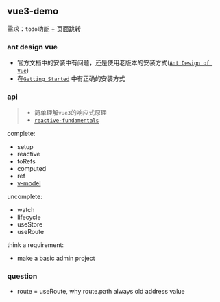 ## vue3-demo

需求：`todo`功能 + 页面跳转

### ant design vue

* 官方文档中的安装中有问题，还是使用老版本的安装方式([`Ant Design of Vue`](https://2x.antdv.com/docs/vue/introduce/#Installation))
* 在[`Getting Started`](https://2x.antdv.com/docs/vue/getting-started/#3.-Use-antd's-Components) 中有正确的安装方式

### api

> * 简单理解`vue3`的响应式原理
> * [`reactive-fundamentals`](https://v3.vuejs.org/guide/reactivity-fundamentals.html)

complete:

* setup
* reactive
* toRefs
* computed
* ref
* [v-model](https://v3.vuejs.org/guide/migration/v-model.html#_3-x-syntax)

uncomplete:

* watch
* lifecycle
* useStore
* useRoute

think a requirement:

* make a basic admin project

### question

* route = useRoute, why route.path always old address value 
